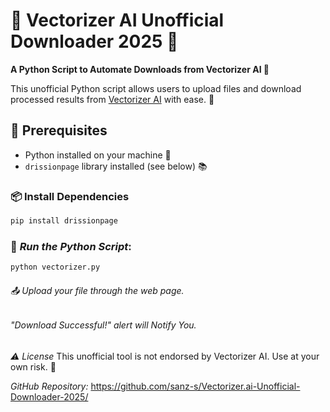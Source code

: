 # 🎨 Vectorizer AI Unofficial Downloader 2025 🌟

**A Python Script to Automate Downloads from Vectorizer AI 🚀**

This unofficial Python script allows users to upload files and download processed results from [Vectorizer AI](https://vectorizer.ai/) with ease. 🤩

## 🚨 Prerequisites
* Python installed on your machine 🐍
* `drissionpage` library installed (see below) 📚

### 📦 Install Dependencies
```bash
pip install drissionpage
```

### 🚀 *Run the Python Script*: 
```bash 
python vectorizer.py
```

###### 📤 Upload your file through the web page.
###### "Download Successful!" alert will Notify You.

*⚠️ License*
This unofficial tool is not endorsed by Vectorizer AI. Use at your own risk. 🤝

*GitHub Repository:* https://github.com/sanz-s/Vectorizer.ai-Unofficial-Downloader-2025/
